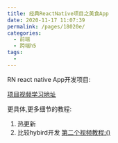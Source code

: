 ```yaml
---
title: 经典ReactNative项目之美食App
date: 2020-11-17 11:07:39
permalink: /pages/18020e/
categories:
  - 前端
  - 跨端h5
tags:
  - 
---
```



RN react native App开发项目:

[项目视频学习地址](https://www.bilibili.com/video/BV1ot4y197Wj?p=15)



更具体,更多细节的教程:
1. 热更新
2. 比较hybird开发
[第二个视频教程:()](https://www.bilibili.com/video/BV1ft411e7D6?from=search&seid=2478380843604824304)






